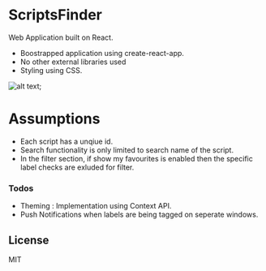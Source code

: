 # ScriptsFinder

Web Application built on React. 

  - Boostrapped application using create-react-app.
  - No other external libraries used
  - Styling using CSS.
 
![alt text](https://user-images.githubusercontent.com/14851449/73131200-c8cf7800-402c-11ea-87ac-35b236402b8b.png);

# Assumptions

  - Each script has a unqiue id.
  - Search functionality is only limited to search name of the script.
  - In the filter section, if show my favourites is enabled then the specific label checks are exluded for filter.

### Todos

 - Theming : Implementation using Context API.
 - Push Notifications when labels are being tagged on seperate windows.

License
----

MIT
